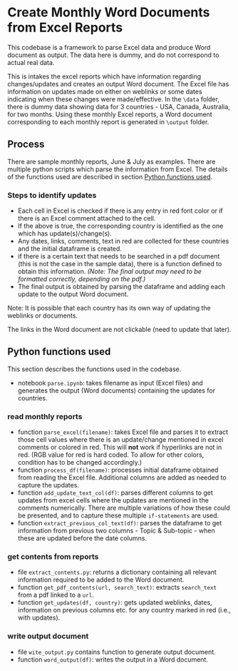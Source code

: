 # Create Monthly Word Documents from Excel Reports
This codebase is a framework to parse Excel data
and produce Word document as output. 
The data here is dummy, and do not correspond to actual real data. 

This is intakes the excel reports 
which have information regarding
changes/updates and creates an output Word document.
The Excel file has information on updates made on either on
weblinks or some dates indicating when these changes were
made/effective. In the `\data` folder, there is dummy data
showing data for 3 countries - USA, Canada, Australia, for two
months. Using these monthly Excel reports,
a Word document corresponding to each monthly report
is generated in `\output` folder.


## Process
There are sample monthly reports, June & July as examples.
There are multiple python scripts which parse the information
from Excel. The details of the functions used are described
in section [Python functions used](#python-function-used).


### Steps to identify updates
- Each cell in Excel is checked if there is any entry in red font color
or if there is an Excel comment attached to the cell.
- If the above is true, the corresponding country is identified as
the one which has update(s)/change(s).
- Any dates, links, comments, text in red are collected for these
countries and the initial dataframe is created.
- if there is a certain text that needs to be searched in a pdf
document (this is not the case in the sample data), there is a
function defined to obtain this information. 
*(Note: The final output may need to be formatted correctly, depending on the pdf.)*
- The final output is obtained by parsing the dataframe and 
adding each update to the output Word document.

Note: It is possible that each country has its own way of updating
the weblinks or documents. 

The links in the Word document are not clickable 
(need to update that later).


## Python functions used
This section describes the functions used in the codebase.
- notebook `parse.ipynb`: takes filename as input (Excel files)
and generates the output (Word documents) containing the
updates for countries.

### read monthly reports
- function `parse_excel(filename)`: takes Excel file and
parses it to extract those cell values where there is an
update/change mentioned in excel comments or colored in red.
This will **not** work if hyperlinks are not in red.
(RGB value for red is hard coded. To allow for other
colors, condition has to be changed accordingly.)
- function `process_df(filename)`: processes initial
dataframe obtained from reading the Excel file. Additional
columns are added as needed to capture the updates.
- function `add_update_text_col(df)`: parses different
columns to get updates from excel cells where the updates are
mentioned in the comments numerically. There are multiple
variations of how these could be presented, and to capture
these multiple `if-statements` are used.
- function `extract_previous_col_text(df)`: parses the dataframe
to get information from previous two columns - Topic &
Sub-topic - when these are updated before the date columns.

### get contents from reports
- file `extract_contents.py`: returns a dictionary containing
all relevant information required to be added to the 
Word document.
- function `get_pdf_contents(url, search_text)`: extracts
`search_text` from a pdf linked to a `url`.
- function `get_updates(df, country)`: gets updated weblinks,
dates, information on previous columns etc. for any country
marked in red (i.e., with updates).

### write output document
- file `wite_output.py` contains function to generate output
document.
- function `word_output(df)`: writes the output in a Word document.
